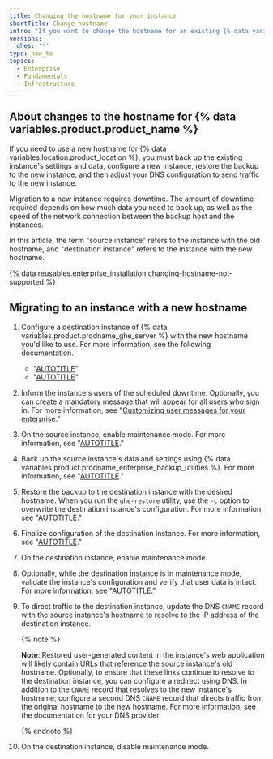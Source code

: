 ```yaml
---
title: Changing the hostname for your instance
shortTitle: Change hostname
intro: "If you want to change the hostname for an existing {% data variables.product.prodname_ghe_server %} instance, you must restore the settings and data to a new instance."
versions:
  ghes: '*'
type: how_to
topics:
  - Enterprise
  - Fundamentals
  - Infrastructure
---
```


## About changes to the hostname for {% data variables.product.product_name %}

If you need to use a new hostname for {% data variables.location.product_location %}, you must back up the existing instance's settings and data, configure a new instance, restore the backup to the new instance, and then adjust your DNS configuration to send traffic to the new instance.

Migration to a new instance requires downtime. The amount of downtime required depends on how much data you need to back up, as well as the speed of the network connection between the backup host and the instances.

In this article, the term "source instance" refers to the instance with the old hostname, and "destination instance" refers to the instance with the new hostname.

{% data reusables.enterprise_installation.changing-hostname-not-supported %}

## Migrating to an instance with a new hostname

1. Configure a destination instance of {% data variables.product.prodname_ghe_server %} with the new hostname you'd like to use. For more information, see the following documentation.

   - "[AUTOTITLE](/admin/installation/setting-up-a-github-enterprise-server-instance)"
   - "[AUTOTITLE](/admin/configuration/configuring-network-settings/configuring-the-hostname-for-your-instance)"
1. Inform the instance's users of the scheduled downtime. Optionally, you can create a mandatory message that will appear for all users who sign in. For more information, see "[Customizing user messages for your enterprise](/admin/managing-accounts-and-repositories/communicating-information-to-users-in-your-enterprise/customizing-user-messages-for-your-enterprise#creating-a-mandatory-message)."
1. On the source instance, enable maintenance mode. For more information, see "[AUTOTITLE](/admin/administering-your-instance/configuring-maintenance-mode/enabling-and-scheduling-maintenance-mode#enabling-maintenance-mode-immediately-or-scheduling-a-maintenance-window-for-a-later-time)."
1. Back up the source instance's data and settings using {% data variables.product.prodname_enterprise_backup_utilities %}. For more information, see "[AUTOTITLE](/admin/backing-up-and-restoring-your-instance/configuring-backups-on-your-instance)."
1. Restore the backup to the destination instance with the desired hostname. When you run the `ghe-restore` utility, use the `-c` option to overwrite the destination instance's configuration. For more information, see "[AUTOTITLE](/admin/backing-up-and-restoring-your-instance/configuring-backups-on-your-instance)."
1. Finalize configuration of the destination instance. For more information, see "[AUTOTITLE](/admin/configuration)."
1. On the destination instance, enable maintenance mode.
1. Optionally, while the destination instance is in maintenance mode, validate the instance's configuration and verify that user data is intact. For more information, see "[AUTOTITLE](/admin/administering-your-instance/configuring-maintenance-mode/enabling-and-scheduling-maintenance-mode#validating-changes-in-maintenance-mode-using-the-ip-exception-list)."
1. To direct traffic to the destination instance, update the DNS `CNAME` record with the source instance's hostname to resolve to the IP address of the destination instance.

   {% note %}

   **Note**: Restored user-generated content in the instance's web application will likely contain URLs that reference the source instance's old hostname. Optionally, to ensure that these links continue to resolve to the destination instance, you can configure a redirect using DNS. In addition to the `CNAME` record that resolves to the new instance's hostname, configure a second DNS `CNAME` record that directs traffic from the original hostname to the new hostname. For more information, see the documentation for your DNS provider.

   {% endnote %}
1. On the destination instance, disable maintenance mode.
